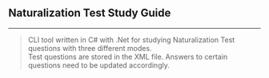 ## Naturalization Test Study Guide
---
> CLI tool written in C# with .Net for studying Naturalization Test questions with three different modes.  
> Test questions are stored in the XML file. Answers to certain questions need to be updated accordingly.  
